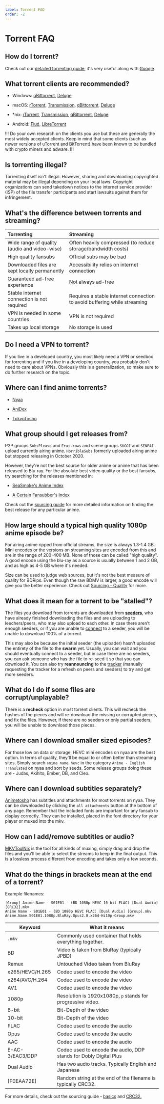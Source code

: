 ```yaml
---
label: Torrent FAQ
order: -2
---
```


# Torrent FAQ

## How do I torrent?

Check out our [detailed torrenting guide](/guides/torrenting), it's very useful along with [Google](https://www.google.com/).

## What torrent clients are recommended?

* Windows: [qBittorrent](https://www.qbittorrent.org/), [Deluge](https://deluge-torrent.org/)

* macOS: [rTorrent](https://github.com/rakshasa/rtorrent), [Transmission](https://transmissionbt.com), [qBittorrent](https://www.qbittorrent.org), [Deluge](https://deluge-torrent.org/)

* *nix: [rTorrent](https://github.com/rakshasa/rtorrent), [Transmission](https://transmissionbt.com), [qBittorrent](https://www.qbittorrent.org), [Deluge](https://deluge-torrent.org/)

* Android: [Flud](https://play.google.com/store/apps/details?id=com.delphicoder.flud&hl=en_US&gl=US), [LibreTorrent](https://play.google.com/store/apps/details?id=org.proninyaroslav.libretorrent&hl=en_US&gl=US)

!!!
Do your own research on the clients you use but these are generally the most widely accepted clients. Keep in mind that some clients (such as newer versions of uTorrent and BitTorrent) have been known to be bundled with crypto miners and adware.
!!!


## Is torrenting illegal?

Torrenting itself isn't illegal. However, sharing and downloading copyrighted material may be illegal depending on your local laws. Copyright organizations can send takedown notices to the internet service provider (ISP) of the file transfer participants and start lawsuits against them for infringement.

## What's the difference between torrents and streaming?

|Torrenting|Streaming|
:--|:--|
|Wide range of quality (audio and video-wise)|Often heavily compressed (to reduce storage/bandwidth costs) |
|High quality fansubs|Official subs may be bad|
|Downloaded files are kept locally permanently|Accessibility relies on internet connection|
|Guaranteed ad-free experience|Not always ad-free|
|Stable internet connection is not required|Requires a stable internet connection to avoid buffering while streaming|
|VPN is needed in some countries|VPN is not required|
|Takes up local storage|No storage is used|

## Do I need a VPN to torrent?
If you live in a developed country, you most likely need a VPN or seedbox for torrenting and if you live in a developing country, you probably don't need to care about VPNs. Obviously this is a generalization, so make sure to do further research on the topic.

## Where can I find anime torrents?

- [Nyaa](https://nyaa.si)

- [AniDex](https://anidex.info/)

- [TokyoTosho](https://www.tokyotosho.info/?cat=1)

## What group should I get releases from?

P2P groups `SubsPlease` and `Erai-raws` and scene groups `SUGOI` and `SENPAI` upload currently airing anime. `HorribleSubs` formerly uploaded airing anime but stopped releasing in October 2020.

However, they're not the best source for older anime or anime that has been released to Blu-ray. For the absolute best video quality or the best fansubs, try searching for the releases mentioned in:

- [SeaSmoke's Anime Index](https://releases.moe)


- [A Certain Fansubber's Index](https://docs.google.com/spreadsheets/d/1PJYwhjzLNPXV2X1np-S4rdZE4fb7pxp-QbHY1O0jH6Q/htmlview)

Check out the [sourcing guide](/guides/sourcing) for more detailed information on finding the best release for any particular anime.

## How large should a typical high quality 1080p anime episode be?

For airing anime ripped from official streams, the size is always 1.3-1.4 GB. Mini encodes or the versions on streaming sites are encoded from this and are in the range of 200-400 MB. None of those can be called "high quality". A good encode using the blu-ray as a source is usually between 1 and 2 GB, and as high as 4-5 GB where it's needed. 

Size can be used to judge web sources, but it's not the best measure of quality for BDRips. Even though the raw BDMV is larger, a good encode will give you the better experience. Check out [Sourcing - Quality](/guides/sourcing#quality) for more.

## What does it mean for a torrent to be "stalled"?

The files you download from torrents are downloaded from [**seeders**](/guides/torrenting), who have already finished downloading the files and are uploading to leechers/peers, who may also upload to each other. In case there aren't enough seeders, or if you are unable to [connect](/guides/torrenting#connectability) to a seeder, you will be unable to download 100% of a torrent. 

This may also be because the initial seeder (the uploader) hasn't uploaded the entirety of the file to the **swarm** yet. Usually, you can wait and you should eventually connect to a seeder, but in case there are no seeders, you can ask someone who has the file to re-seed it so that you can download it. You can also try **reannouncing** to the [tracker](/guides/torrenting#glossary) (manually requesting the tracker for a refresh on peers and seeders) to try and get more seeders.

## What do I do if some files are corrupt/unplayable?

There is a **recheck** option in most torrent clients. This will recheck the hashes of the pieces and will re-download the missing or corrupted pieces, and fix the files. However, if there are no seeders or only partial seeders, you will be unable to download those pieces.

## Where can I download smaller sized episodes?

For those low on data or storage, HEVC mini encodes on nyaa are the best option. In terms of quality, they'll be equal to or often better than streaming sites. Simply search `anime name hevc` in the category `Anime - English Translated` on nyaa and sort by seeds. Some release groups doing these are - Judas, Akihito, Ember, DB, and Cleo.

## Where can I download subtitles separately?

[Animetosho](https://animetosho.org/) has subtitles and attachments for most torrents on nyaa. They can be downloaded by clicking the `all attachments` button at the bottom of any page. Remember that the included fonts are important for any fansub to display correctly. They can be installed, placed in the font directory for your player or muxed into the mkv.

## How can I add/remove subtitles or audio?

[MKVToolNix](https://mkvtoolnix.download/) is the tool for all kinds of muxing, simply drag and drop the files and you'll be able to select the streams to keep in the final output. This is a lossless process different from encoding and takes only a few seconds.

## What do the things in brackets mean at the end of a torrent?

Example filenames:
```
[Group] Anime Name - S01E01 - (BD 1080p HEVC 10-bit FLAC) [Dual Audio] [CRC32].mkv
Anime Name - S01E01 - (BD 1080p HEVC FLAC) [Dual Audio] [Group].mkv
Anime.Name.S01E01.1080p.BluRay.Opus2.0.x264-Hi10p-Group.mkv
```

| Keyword         | What it means                                                     |
|-----------------|-------------------------------------------------------------------|
|`.mkv`           | Commonly used container that holds everything together.           |
| BD              | Video is taken from BluRay (typically JPBD)                       |
| Remux           | Untouched Video taken from BluRay                                 |
| x265/HEVC/H.265 | Codec used to encode the video                                    |
| x264/AVC/H.264  | Codec used to encode the video                                    |
| AV1             | Codec used to encode the video                                    |
| 1080p           | Resolution is 1920x1080p, `p` stands for progressive video.       |
| 8-bit           | Bit-Depth of the video                                            |
| 10-bit          | Bit-Depth of the video                                            |
| FLAC            | Codec used to encode the audio                                    |
| Opus            | Codec used to encode the audio                                    |
| AAC             | Codec used to encode the audio                                    |
| E-AC-3/EAC3/DDP | Codec used to encode the audio, DDP stands for Dobly Digital Plus |
| Dual Audio      | Has two audio tracks. Typically English and Japanese              |
| [F0EAA72E]      | Random string at the end of the filename is typically CRC32.      |

For more details, check out the sourcing guide - [basics](/guides/sourcing#basics) and [CRC32.](/guides/sourcing#crc32)
